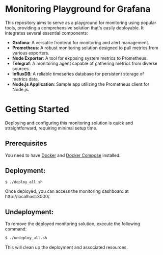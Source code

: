 # Monitoring Playground for Grafana

This repository aims to serve as a playground for monitoring using popular tools, providing a comprehensive solution that's easily deployable. It integrates several essential components:

- **Grafana**: A versatile frontend for monitoring and alert management.
- **Prometheus**: A robust monitoring solution designed to pull metrics from various exporters.
- **Node Exporter**: A tool for exposing system metrics to Prometheus.
- **Telegraf**: A monitoring agent capable of gathering metrics from diverse sources.
- **InfluxDB**: A reliable timeseries database for persistent storage of metrics data.
- **Node.js Application**: Sample app utilizing the Prometheus client for Node.js.

# Getting Started

Deploying and configuring this monitoring solution is quick and straightforward, requiring minimal setup time.

## Prerequisites

You need to have [Docker](https://www.docker.com/get-started) and [Docker Compose](https://docs.docker.com/compose/install/) installed.

## Deployment:

```bash
$ ./deploy_all.sh
```

Once deployed, you can access the monitoring dashboard at http://localhost:3000/.

## Undeployment:

To remove the deployed monitoring solution, execute the following command:

```bash
$ ./undeploy_all.sh
```

This will clean up the deployment and associated resources.
